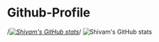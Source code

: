 # Github-Profile
/*[![Shivam's GitHub stats](https://github-readme-stats.vercel.app/api?username=shivam66151)](https://github.com/anuraghazra/github-readme-stats)*/
![Shivam's GitHub stats](https://github-readme-stats.vercel.app/api?username=shivam66151&hide=contribs,prs)
